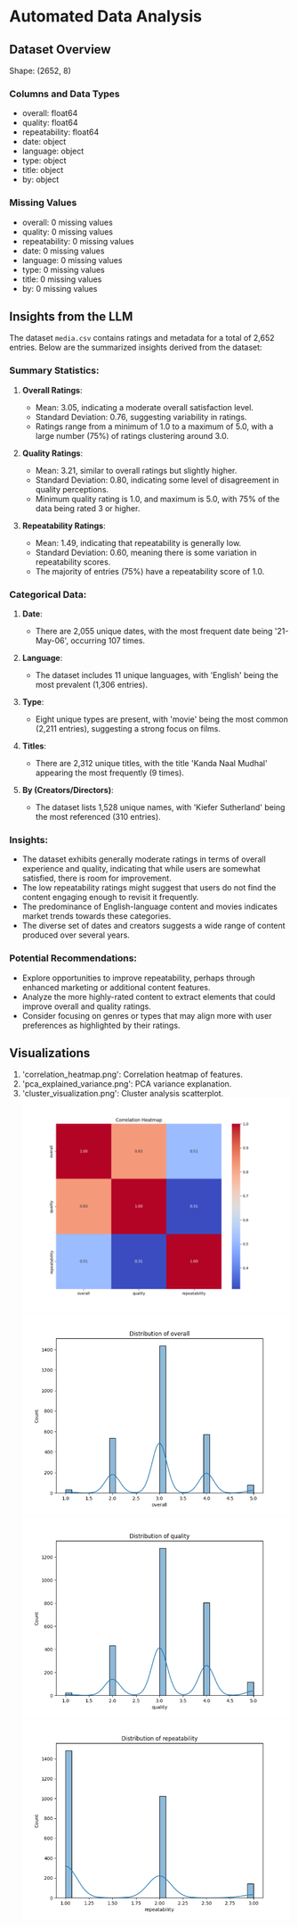 # Automated Data Analysis

## Dataset Overview
Shape: (2652, 8)

### Columns and Data Types
- overall: float64
- quality: float64
- repeatability: float64
- date: object
- language: object
- type: object
- title: object
- by: object

### Missing Values
- overall: 0 missing values
- quality: 0 missing values
- repeatability: 0 missing values
- date: 0 missing values
- language: 0 missing values
- type: 0 missing values
- title: 0 missing values
- by: 0 missing values

## Insights from the LLM
The dataset `media.csv` contains ratings and metadata for a total of 2,652 entries. Below are the summarized insights derived from the dataset:

### Summary Statistics:
1. **Overall Ratings**:
   - Mean: 3.05, indicating a moderate overall satisfaction level.
   - Standard Deviation: 0.76, suggesting variability in ratings.
   - Ratings range from a minimum of 1.0 to a maximum of 5.0, with a large number (75%) of ratings clustering around 3.0.

2. **Quality Ratings**:
   - Mean: 3.21, similar to overall ratings but slightly higher.
   - Standard Deviation: 0.80, indicating some level of disagreement in quality perceptions.
   - Minimum quality rating is 1.0, and maximum is 5.0, with 75% of the data being rated 3 or higher.

3. **Repeatability Ratings**:
   - Mean: 1.49, indicating that repeatability is generally low.
   - Standard Deviation: 0.60, meaning there is some variation in repeatability scores.
   - The majority of entries (75%) have a repeatability score of 1.0.

### Categorical Data:
1. **Date**:
   - There are 2,055 unique dates, with the most frequent date being '21-May-06', occurring 107 times.
   
2. **Language**:
   - The dataset includes 11 unique languages, with 'English' being the most prevalent (1,306 entries).

3. **Type**:
   - Eight unique types are present, with 'movie' being the most common (2,211 entries), suggesting a strong focus on films.

4. **Titles**:
   - There are 2,312 unique titles, with the title 'Kanda Naal Mudhal' appearing the most frequently (9 times).

5. **By (Creators/Directors)**:
   - The dataset lists 1,528 unique names, with 'Kiefer Sutherland' being the most referenced (310 entries).

### Insights:
- The dataset exhibits generally moderate ratings in terms of overall experience and quality, indicating that while users are somewhat satisfied, there is room for improvement.
- The low repeatability ratings might suggest that users do not find the content engaging enough to revisit it frequently.
- The predominance of English-language content and movies indicates market trends towards these categories.
- The diverse set of dates and creators suggests a wide range of content produced over several years.

### Potential Recommendations:
- Explore opportunities to improve repeatability, perhaps through enhanced marketing or additional content features.
- Analyze the more highly-rated content to extract elements that could improve overall and quality ratings.
- Consider focusing on genres or types that may align more with user preferences as highlighted by their ratings.


## Visualizations
1. 'correlation_heatmap.png': Correlation heatmap of features.
2. 'pca_explained_variance.png': PCA variance explanation.
3. 'cluster_visualization.png': Cluster analysis scatterplot.
![media\correlation_heatmap.png](media\correlation_heatmap.png)
![media\distribution_overall.png](media\distribution_overall.png)
![media\distribution_quality.png](media\distribution_quality.png)
![media\distribution_repeatability.png](media\distribution_repeatability.png)
